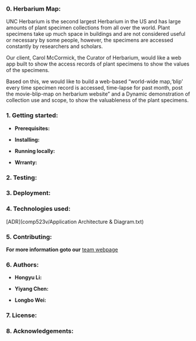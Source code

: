 ### 0. Herbarium Map:
UNC Herbarium is the second largest Herbarium in the US and has large amounts of plant specimen collections from all over the world.  Plant specimens take up much space in   buildings and are not considered useful or necessary by some people, however, the specimens are accessed constantly by researchers and scholars. 

Our client, Carol McCormick, the Curator of Herbarium, would like a web app built to show the access records of plant specimens to show the values of the specimens. 

Based on this, we would like to build a web-based “world-wide map,‘blip’ every time specimen record is accessed, time-lapse for past month, post the movie-blip-map on herbarium website” and a Dynamic demonstration of collection use and scope, to show the valuableness of the plant specimens.

### 1. Getting started:

* **Prerequisites:**

* **Installing:** 

* **Running locally:**

* **Wrranty:**

### 2. Testing:

### 3. Deployment:

### 4. Technologies used:

[ADR](comp523v/Application Architecture & Diagram.txt)

### 5. Contributing:

**For more information goto our** [team webpage](https://tarheels.live/teamv/)

### 6. Authors:

* **Hongyu Li:**

* **Yiyang Chen:** 

* **Longbo Wei:** 

### 7. License:

### 8. Acknowledgements:
